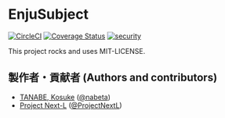 # EnjuSubject
[![CircleCI](https://circleci.com/gh/next-l/enju_subject.svg?style=svg)](https://circleci.com/gh/next-l/enju_subject)
[![Coverage Status](https://coveralls.io/repos/github/next-l/enju_subject/badge.svg?branch=master)](https://coveralls.io/github/next-l/enju_subject?branch=master)
[![security](https://hakiri.io/github/next-l/enju_subject/master.svg)](https://hakiri.io/github/next-l/enju_subject/master)

This project rocks and uses MIT-LICENSE.

## 製作者・貢献者 (Authors and contributors)
* [TANABE, Kosuke](https://github.com/nabeta) ([@nabeta](https://twitter.com/nabeta))
* [Project Next-L](https://www.next-l.jp) ([@ProjectNextL](https://twitter.com/ProjectNextL))

